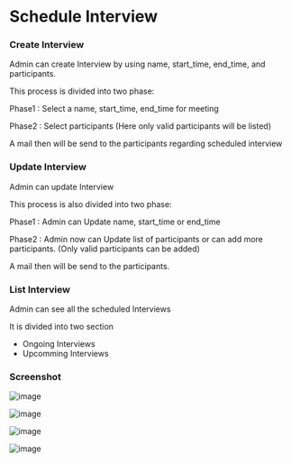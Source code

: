 # Schedule Interview

### Create Interview

Admin can create Interview by using
name,
start_time,
end_time,
and participants.

This process is divided into two phase:

Phase1 : Select a name, start_time, end_time for meeting

Phase2 : Select participants (Here only valid participants will be listed)

A mail then will be send to the participants regarding scheduled interview

### Update Interview

Admin can update Interview

This process is also divided into two phase:

Phase1 : Admin can Update name, start_time or end_time

Phase2 : Admin now can Update list of participants or can add more participants. (Only valid participants can be added)

A mail then will be send to the participants.

### List Interview

Admin can see all the scheduled Interviews

It is divided into two section

- Ongoing Interviews
- Upcomming Interviews



### Screenshot
![image](https://user-images.githubusercontent.com/63919014/195421019-bcf1e765-c8dd-4e5b-9ec3-7e1b0abb3c30.png)

![image](https://user-images.githubusercontent.com/63919014/195421641-8521a2b5-98aa-4394-b873-cc71b62d9a41.png)

![image](https://user-images.githubusercontent.com/63919014/195421748-4318a93a-b66b-4429-962e-7ec76a9d00fd.png)

![image](https://user-images.githubusercontent.com/63919014/195421969-d4baa034-c853-4e39-a6c2-f967d01ee9c0.png)

